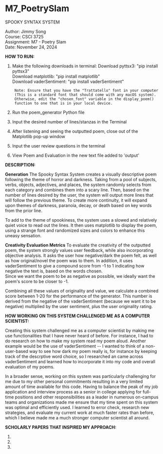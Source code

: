 # M7_PoetrySlam

SPOOKY SYNTAX SYSTEM

Author: Jimmy Song\
Course: CSCI 3725\
Assignment: M7 - Poetry Slam\
Date: November 24, 2024

**HOW TO RUN:**
1) Make the following downloads in terminal:
        Download pyttsx3: "pip install pyttsx3"\
        Download matplotlib: "pip install matplotlib"\
        Download vaderSentiment: "pip install vaderSentiment"

        Note: Ensure that you have the "Trattatello" font in your computer
        (This is a standard font that should come with any macOS system).
        Otherwise, edit the "chosen_font" variable in the display_poem()
        function to one that is in your local device.
2) Run the poem_generator Python file
3) Input the desired number of lines/stanzas in the Terminal
4) After listening and seeing the outputted poem, close out of the Matplotlib
    pop-up window
5) Input the user review questions in the terminal
6) View Poem and Evaluation in the new text file added to 'output'

**DESCRIPTION:**

**Generation**
The Spooky Syntax System creates a visually descriptive poem following the 
theme of horror and darkness. Taking from a pool of subjects, verbs, objects, 
adjectives, and places, the system randomly selects from each category 
and combines them into a scary line. Then, based on the number of lines 
desired by the user, the system will output more lines that will follow the 
previous theme. To create more continuity, it will expand upon themes 
of darkness, paranoia, decay, or death based on key words from the prior 
line.

To add to the theme of spookiness, the system uses a slowed and relatively 
quiet voice to read out the lines. It then uses matplotlib to display 
the poem, using a strange font and randomized sizes and colors to enhance 
this uneasy sensation.

**Creativity Evaluation Metrics**
To evaluate the creativity of the outputted poem, the system strongly values 
user feedback, while also incorporating objective analysis. It asks the user 
how negative/dark the poem felt, as well as how original/novel the poem 
was to them. In addition, it uses vaderSentiment to give a compound score 
from -1 to 1 indicating how negative the text is, based on the words chosen.  
Since we want the poem to be as negative as possible, we ideally want the 
poem's score to be closer to -1.

Combining all these values of originality and value, we calculate a combined 
score between 1-20 for the performance of the generator. This number is 
derived from the negative of the vaderSentiment (because we want it to be 
negative) multiplied by the user sentiment, plus the user originality rating. 

**HOW WORKING ON THIS SYSTEM CHALLENGED ME AS A COMPUTER SCIENTIST:**

Creating this system challenged me as a computer scientist by making me 
use functionalities that I have never heard of before. For instance, I 
had to do research on how to make my system read my poem aloud. Another 
example would be the use of vaderSentiment -- I wanted to think of a 
non-user-based way to see how dark my poem really is, for instance by 
keeping track of the descrptive word choice, so I researched an came 
across vaderSentiment and learned how to incorporate it into my code 
and overall evaluation of my poems.

In a broader sense, working on this system was particularly challenging 
for me due to my other personal commitments resulting in a very limited 
amount of time available for this code. Having to balance the peak of 
my job application and interview process as a senior in college 
applying for full-time positions and other responsibilities as a leader 
in numerous on-campus teams and organizations made me ensure that my 
time spent on this system was optimal and efficiently used. I learned 
to error check, research new strategies, and evaluate my current work 
at much faster rates than before, which I believe made me a much 
stronger computer scientist all around.

**SCHOLARLY PAPERS THAT INSPIRED MY APPROACH:**

1) 
2) 
3) 
